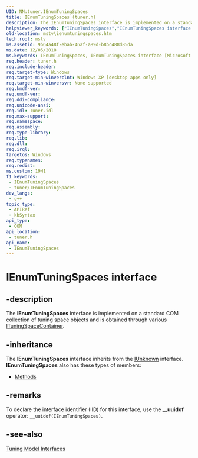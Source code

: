 ```yaml
---
UID: NN:tuner.IEnumTuningSpaces
title: IEnumTuningSpaces (tuner.h)
description: The IEnumTuningSpaces interface is implemented on a standard COM collection of tuning space objects and is obtained through various ITuningSpaceContainer.
helpviewer_keywords: ["IEnumTuningSpaces","IEnumTuningSpaces interface [Microsoft TV Technologies]","IEnumTuningSpaces interface [Microsoft TV Technologies]","described","IEnumTuningSpacesInterface","mstv.ienumtuningspaces","tuner/IEnumTuningSpaces"]
old-location: mstv\ienumtuningspaces.htm
tech.root: mstv
ms.assetid: 9b64a48f-ebab-46af-a89d-b8bc488d85da
ms.date: 12/05/2018
ms.keywords: IEnumTuningSpaces, IEnumTuningSpaces interface [Microsoft TV Technologies], IEnumTuningSpaces interface [Microsoft TV Technologies],described, IEnumTuningSpacesInterface, mstv.ienumtuningspaces, tuner/IEnumTuningSpaces
req.header: tuner.h
req.include-header: 
req.target-type: Windows
req.target-min-winverclnt: Windows XP [desktop apps only]
req.target-min-winversvr: None supported
req.kmdf-ver: 
req.umdf-ver: 
req.ddi-compliance: 
req.unicode-ansi: 
req.idl: Tuner.idl
req.max-support: 
req.namespace: 
req.assembly: 
req.type-library: 
req.lib: 
req.dll: 
req.irql: 
targetos: Windows
req.typenames: 
req.redist: 
ms.custom: 19H1
f1_keywords:
 - IEnumTuningSpaces
 - tuner/IEnumTuningSpaces
dev_langs:
 - c++
topic_type:
 - APIRef
 - kbSyntax
api_type:
 - COM
api_location:
 - tuner.h
api_name:
 - IEnumTuningSpaces
---
```


# IEnumTuningSpaces interface


## -description

The <b>IEnumTuningSpaces</b> interface is implemented on a standard COM collection of tuning space objects and is obtained through various <a href="/previous-versions/windows/desktop/api/tuner/nn-tuner-ituningspacecontainer">ITuningSpaceContainer</a>.

## -inheritance

The <b>IEnumTuningSpaces</b> interface inherits from the <a href="/windows/desktop/api/unknwn/nn-unknwn-iunknown">IUnknown</a> interface. <b>IEnumTuningSpaces</b> also has these types of members:
<ul>
<li><a href="https://docs.microsoft.com/">Methods</a></li>
</ul>

## -remarks

To declare the interface identifier (IID) for this interface, use the <b>__uuidof</b> operator: <code>__uuidof(IEnumTuningSpaces)</code>.

## -see-also

<a href="/previous-versions/windows/desktop/mstv/tuning-model-interfaces">Tuning Model Interfaces</a>
